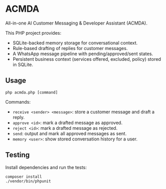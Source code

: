 # ACMDA

All-in-one AI Customer Messaging & Developer Assistant (ACMDA).

This PHP project provides:
- SQLite-backed memory storage for conversational context.
- Rule-based drafting of replies for customer messages.
- A WhatsApp message pipeline with pending/approved/sent states.
- Persistent business context (services offered, excluded, policy) stored in SQLite.

## Usage

```
php acmda.php [command]
```

Commands:
- `receive <sender> <message>`: store a customer message and draft a reply.
- `approve <id>`: mark a drafted message as approved.
- `reject <id>`: mark a drafted message as rejected.
- `send`: output and mark all approved messages as sent.
- `memory <user>`: show stored conversation history for a user.

## Testing

Install dependencies and run the tests:

```
composer install
./vendor/bin/phpunit
```

